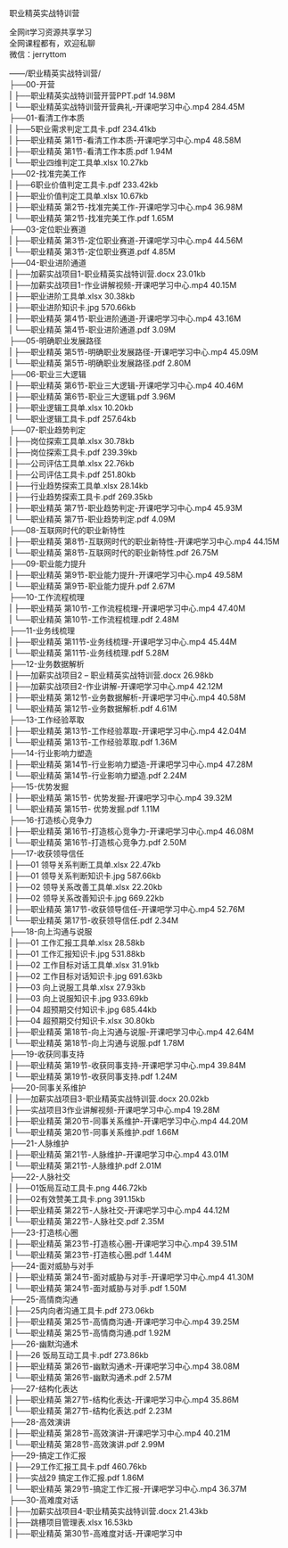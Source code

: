 职业精英实战特训营

全网it学习资源共享学习<br>全网课程都有，欢迎私聊<br>微信：jerryttom<br>

——/职业精英实战特训营/<br> ├──00-开营<br> | ├──职业精英实战特训营开营PPT.pdf 14.98M<br> | └──职业精英实战特训营开营典礼-开课吧学习中心.mp4 284.45M<br> ├──01-看清工作本质<br> | ├──5职业需求判定工具卡.pdf 234.41kb<br> | ├──职业精英 第1节-看清工作本质-开课吧学习中心.mp4 48.58M<br> | ├──职业精英 第1节-看清工作本质.pdf 1.94M<br> | └──职业四维判定工具单.xlsx 10.27kb<br> ├──02-找准完美工作<br> | ├──6职业价值判定工具卡.pdf 233.42kb<br> | ├──职业价值判定工具单.xlsx 10.67kb<br> | ├──职业精英 第2节-找准完美工作-开课吧学习中心.mp4 36.98M<br> | └──职业精英 第2节-找准完美工作.pdf 1.65M<br> ├──03-定位职业赛道<br> | ├──职业精英 第3节-定位职业赛道-开课吧学习中心.mp4 44.56M<br> | └──职业精英 第3节-定位职业赛道.pdf 4.85M<br> ├──04-职业进阶通道<br> | ├──加薪实战项目1-职业精英实战特训营.docx 23.01kb<br> | ├──加薪实战项目1-作业讲解视频-开课吧学习中心.mp4 40.15M<br> | ├──职业进阶工具单.xlsx 30.38kb<br> | ├──职业进阶知识卡.jpg 570.66kb<br> | ├──职业精英 第4节-职业进阶通道-开课吧学习中心.mp4 43.16M<br> | └──职业精英 第4节-职业进阶通道.pdf 3.09M<br> ├──05-明确职业发展路径<br> | ├──职业精英 第5节-明确职业发展路径-开课吧学习中心.mp4 45.09M<br> | └──职业精英 第5节-明确职业发展路径.pdf 2.80M<br> ├──06-职业三大逻辑<br> | ├──职业精英 第6节-职业三大逻辑-开课吧学习中心.mp4 40.46M<br> | ├──职业精英 第6节-职业三大逻辑.pdf 3.96M<br> | ├──职业逻辑工具单.xlsx 10.20kb<br> | └──职业逻辑工具卡.pdf 257.64kb<br> ├──07-职业趋势判定<br> | ├──岗位探索工具单.xlsx 30.78kb<br> | ├──岗位探索工具卡.pdf 239.39kb<br> | ├──公司评估工具单.xlsx 22.76kb<br> | ├──公司评估工具卡.pdf 251.80kb<br> | ├──行业趋势探索工具单.xlsx 28.14kb<br> | ├──行业趋势探索工具卡.pdf 269.35kb<br> | ├──职业精英 第7节-职业趋势判定-开课吧学习中心.mp4 45.93M<br> | └──职业精英 第7节-职业趋势判定.pdf 4.09M<br> ├──08-互联网时代的职业新特性<br> | ├──职业精英 第8节-互联网时代的职业新特性-开课吧学习中心.mp4 44.15M<br> | └──职业精英 第8节-互联网时代的职业新特性.pdf 26.75M<br> ├──09-职业能力提升<br> | ├──职业精英 第9节-职业能力提升-开课吧学习中心.mp4 49.58M<br> | └──职业精英 第9节-职业能力提升.pdf 2.67M<br> ├──10-工作流程梳理<br> | ├──职业精英 第10节-工作流程梳理-开课吧学习中心.mp4 47.40M<br> | └──职业精英 第10节-工作流程梳理.pdf 2.48M<br> ├──11-业务线梳理<br> | ├──职业精英 第11节-业务线梳理-开课吧学习中心.mp4 45.44M<br> | └──职业精英 第11节-业务线梳理.pdf 5.28M<br> ├──12-业务数据解析<br> | ├──加薪实战项目2 – 职业精英实战特训营.docx 26.98kb<br> | ├──加薪实战项目2-作业讲解-开课吧学习中心.mp4 42.12M<br> | ├──职业精英 第12节-业务数据解析-开课吧学习中心.mp4 40.58M<br> | └──职业精英 第12节-业务数据解析.pdf 4.61M<br> ├──13-工作经验萃取<br> | ├──职业精英 第13节-工作经验萃取-开课吧学习中心.mp4 42.04M<br> | └──职业精英 第13节-工作经验萃取.pdf 1.36M<br> ├──14-行业影响力塑造<br> | ├──职业精英 第14节-行业影响力塑造-开课吧学习中心.mp4 47.28M<br> | └──职业精英 第14节-行业影响力塑造.pdf 2.24M<br> ├──15-优势发掘<br> | ├──职业精英 第15节- 优势发掘-开课吧学习中心.mp4 39.32M<br> | └──职业精英 第15节- 优势发掘.pdf 1.11M<br> ├──16-打造核心竞争力<br> | ├──职业精英 第16节-打造核心竞争力-开课吧学习中心.mp4 46.08M<br> | └──职业精英 第16节-打造核心竞争力.pdf 2.50M<br> ├──17-收获领导信任<br> | ├──01 领导关系判断工具单.xlsx 22.47kb<br> | ├──01 领导关系判断知识卡.jpg 587.66kb<br> | ├──02 领导关系改善工具单.xlsx 22.20kb<br> | ├──02 领导关系改善知识卡.jpg 669.22kb<br> | ├──职业精英 第17节-收获领导信任-开课吧学习中心.mp4 52.76M<br> | └──职业精英 第17节-收获领导信任.pdf 2.34M<br> ├──18-向上沟通与说服<br> | ├──01 工作汇报工具单.xlsx 28.58kb<br> | ├──01 工作汇报知识卡.jpg 531.88kb<br> | ├──02 工作目标对话工具单.xlsx 31.91kb<br> | ├──02 工作目标对话知识卡.jpg 691.63kb<br> | ├──03 向上说服工具单.xlsx 27.93kb<br> | ├──03 向上说服知识卡.jpg 933.69kb<br> | ├──04 超预期交付知识卡.jpg 685.44kb<br> | ├──04 超预期交付知识卡.xlsx 30.80kb<br> | ├──职业精英 第18节-向上沟通与说服-开课吧学习中心.mp4 42.64M<br> | └──职业精英 第18节-向上沟通与说服.pdf 1.78M<br> ├──19-收获同事支持<br> | ├──职业精英 第19节-收获同事支持-开课吧学习中心.mp4 39.84M<br> | └──职业精英 第19节-收获同事支持.pdf 1.24M<br> ├──20-同事关系维护<br> | ├──加薪实战项目3-职业精英实战特训营.docx 20.02kb<br> | ├──实战项目3作业讲解视频-开课吧学习中心.mp4 19.28M<br> | ├──职业精英 第20节-同事关系维护-开课吧学习中心.mp4 44.20M<br> | └──职业精英 第20节-同事关系维护.pdf 1.66M<br> ├──21-人脉维护<br> | ├──职业精英 第21节-人脉维护-开课吧学习中心.mp4 43.01M<br> | └──职业精英 第21节-人脉维护.pdf 2.01M<br> ├──22-人脉社交<br> | ├──01饭局互动工具卡.png 446.72kb<br> | ├──02有效赞美工具卡.png 391.15kb<br> | ├──职业精英 第22节-人脉社交-开课吧学习中心.mp4 44.12M<br> | └──职业精英 第22节-人脉社交.pdf 2.35M<br> ├──23-打造核心圈<br> | ├──职业精英 第23节-打造核心圈-开课吧学习中心.mp4 39.51M<br> | └──职业精英 第23节-打造核心圈.pdf 1.44M<br> ├──24-面对威胁与对手<br> | ├──职业精英 第24节-面对威胁与对手-开课吧学习中心.mp4 41.30M<br> | └──职业精英 第24节-面对威胁与对手.pdf 1.50M<br> ├──25-高情商沟通<br> | ├──25内向者沟通工具卡.pdf 273.06kb<br> | ├──职业精英 第25节-高情商沟通-开课吧学习中心.mp4 39.25M<br> | └──职业精英 第25节-高情商沟通.pdf 1.92M<br> ├──26-幽默沟通术<br> | ├──26 饭局互动工具卡.pdf 273.86kb<br> | ├──职业精英 第26节-幽默沟通术-开课吧学习中心.mp4 38.08M<br> | └──职业精英 第26节-幽默沟通术.pdf 2.57M<br> ├──27-结构化表达<br> | ├──职业精英 第27节-结构化表达-开课吧学习中心.mp4 35.86M<br> | └──职业精英 第27节-结构化表达.pdf 2.23M<br> ├──28-高效演讲<br> | ├──职业精英 第28节-高效演讲-开课吧学习中心.mp4 40.21M<br> | └──职业精英 第28节-高效演讲.pdf 2.99M<br> ├──29-搞定工作汇报<br> | ├──29工作汇报工具卡.pdf 460.76kb<br> | ├──实战29 搞定工作汇报.pdf 1.86M<br> | └──职业精英 第29节-搞定工作汇报-开课吧学习中心.mp4 36.37M<br> ├──30-高难度对话<br> | ├──加薪实战项目4-职业精英实战特训营.docx 21.43kb<br> | ├──跳槽项目管理表.xlsx 16.53kb<br> | ├──职业精英 第30节-高难度对话-开课吧学习中